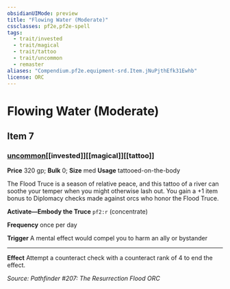 ```yaml
---
obsidianUIMode: preview
title: "Flowing Water (Moderate)"
cssclasses: pf2e,pf2e-spell
tags:
  - trait/invested
  - trait/magical
  - trait/tattoo
  - trait/uncommon
  - remaster
aliases: "Compendium.pf2e.equipment-srd.Item.jNuPjthEfk31Ewhb"
license: ORC
---
```

# Flowing Water (Moderate)
## Item 7
### [uncommon](uncommon "Uncommon Rarity Trait")[[invested]][[magical]][[tattoo]]


**Price** 320 gp; 
**Bulk** 0; **Size** med
**Usage** tattooed-on-the-body

The Flood Truce is a season of relative peace, and this tattoo of a river can soothe your temper when you might otherwise lash out. You gain a +1 item bonus to Diplomacy checks made against orcs who honor the Flood Truce.

**Activate—Embody the Truce** `pf2:r` (concentrate)

**Frequency** once per day

**Trigger** A mental effect would compel you to harm an ally or bystander

* * *

**Effect** Attempt a counteract check with a counteract rank of 4 to end the effect.

*Source: Pathfinder #207: The Resurrection Flood*
*ORC*
